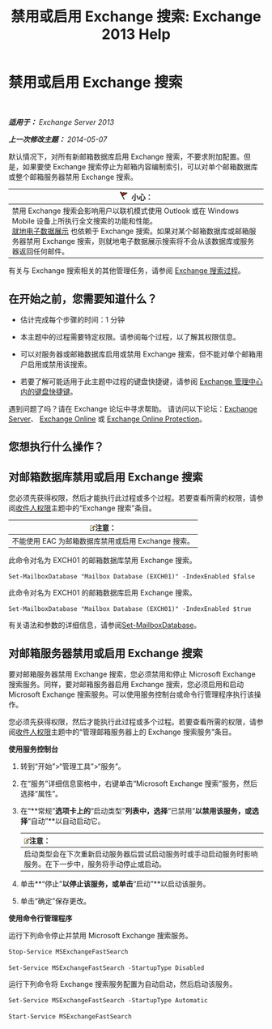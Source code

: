 ﻿---
title: '禁用或启用 Exchange 搜索: Exchange 2013 Help'
TOCTitle: 禁用或启用 Exchange 搜索
ms:assetid: 195b25be-53fb-4215-90a5-04340d640bcc
ms:mtpsurl: https://technet.microsoft.com/zh-cn/library/Aa996416(v=EXCHG.150)
ms:contentKeyID: 52061484
ms.date: 01/11/2018
mtps_version: v=EXCHG.150
ms.translationtype: HT
---

# 禁用或启用 Exchange 搜索

 

_**适用于：** Exchange Server 2013_

_**上一次修改主题：** 2014-05-07_

默认情况下，对所有新邮箱数据库启用 Exchange 搜索，不要求附加配置。但是，如果要使 Exchange 搜索停止为邮箱内容编制索引，可以对单个邮箱数据库或整个邮箱服务器禁用 Exchange 搜索。

<table>
<thead>
<tr class="header">
<th><img src="images/Dd876845.Caution(EXCHG.150).gif" title="小心" alt="小心" />小心：</th>
</tr>
</thead>
<tbody>
<tr class="odd">
<td>禁用 Exchange 搜索会影响用户以联机模式使用 Outlook 或在 Windows Mobile 设备上所执行全文搜索的功能和性能。<br />
<a href="in-place-ediscovery-exchange-2013-help.md">就地电子数据展示</a> 也依赖于 Exchange 搜索。如果对某个邮箱数据库或邮箱服务器禁用 Exchange 搜索，则就地电子数据展示搜索将不会从该数据库或服务器返回任何邮件。</td>
</tr>
</tbody>
</table>


有关与 Exchange 搜索相关的其他管理任务，请参阅 [Exchange 搜索过程](exchange-search-procedures-exchange-2013-help.md)。

## 在开始之前，您需要知道什么？

  - 估计完成每个步骤的时间：1 分钟

  - 本主题中的过程需要特定权限。请参阅每个过程，以了解其权限信息。

  - 可以对服务器或邮箱数据库启用或禁用 Exchange 搜索，但不能对单个邮箱用户启用或禁用该搜索。

  - 若要了解可能适用于此主题中过程的键盘快捷键，请参阅 [Exchange 管理中心内的键盘快捷键](keyboard-shortcuts-in-the-exchange-admin-center-exchange-online-protection-help.md)。

遇到问题了吗？请在 Exchange 论坛中寻求帮助。 请访问以下论坛：[Exchange Server](https://go.microsoft.com/fwlink/p/?linkid=60612)、 [Exchange Online](https://go.microsoft.com/fwlink/p/?linkid=267542) 或 [Exchange Online Protection](https://go.microsoft.com/fwlink/p/?linkid=285351)。

## 您想执行什么操作？

## 对邮箱数据库禁用或启用 Exchange 搜索

您必须先获得权限，然后才能执行此过程或多个过程。若要查看所需的权限，请参阅[收件人权限](recipients-permissions-exchange-2013-help.md)主题中的“Exchange 搜索”条目。

<table>
<thead>
<tr class="header">
<th><img src="images/Bb124558.note(EXCHG.150).gif" title="注意" alt="注意" />注意：</th>
</tr>
</thead>
<tbody>
<tr class="odd">
<td>不能使用 EAC 为邮箱数据库禁用或启用 Exchange 搜索。</td>
</tr>
</tbody>
</table>


此命令对名为 EXCH01 的邮箱数据库禁用 Exchange 搜索。

    Set-MailboxDatabase "Mailbox Database (EXCH01)" -IndexEnabled $false

此命令对名为 EXCH01 的邮箱数据库启用 Exchange 搜索。

    Set-MailboxDatabase "Mailbox Database (EXCH01)" -IndexEnabled $true

有关语法和参数的详细信息，请参阅[Set-MailboxDatabase](https://technet.microsoft.com/zh-cn/library/bb123971\(v=exchg.150\))。

## 对邮箱服务器禁用或启用 Exchange 搜索

要对邮箱服务器禁用 Exchange 搜索，您必须禁用和停止 Microsoft Exchange 搜索服务。同样，要对邮箱服务器启用 Exchange 搜索，您必须启用和启动 Microsoft Exchange 搜索服务。可以使用服务控制台或命令行管理程序执行该操作。

您必须先获得权限，然后才能执行此过程或多个过程。若要查看所需的权限，请参阅[收件人权限](recipients-permissions-exchange-2013-help.md)主题中的“管理邮箱服务器上的 Exchange 搜索服务”条目。

**使用服务控制台**

1.  转到“开始”\>“管理工具”\>“服务”。

2.  在“服务”详细信息窗格中，右键单击“Microsoft Exchange 搜索”服务，然后选择“属性”。

3.  在“**常规”**选项卡上的**“启动类型”**列表中，选择**“已禁用”**以禁用该服务，或选择**“自动”**以自动启动它。
    
    <table>
    <thead>
    <tr class="header">
    <th><img src="images/Bb124558.note(EXCHG.150).gif" title="注意" alt="注意" />注意：</th>
    </tr>
    </thead>
    <tbody>
    <tr class="odd">
    <td>启动类型会在下次重新启动服务器后尝试启动服务时或手动启动服务时影响服务。在下一步中，服务将手动停止或启动。</td>
    </tr>
    </tbody>
    </table>


4.  单击**“停止”**以停止该服务，或单击**“启动”**以启动该服务。

5.  单击“确定”保存更改。

**使用命令行管理程序**

运行下列命令停止并禁用 Microsoft Exchange 搜索服务。

    Stop-Service MSExchangeFastSearch

    Set-Service MSExchangeFastSearch -StartupType Disabled

运行下列命令将 Exchange 搜索服务配置为自动启动，然后启动该服务。

    Set-Service MSExchangeFastSearch -StartupType Automatic

    Start-Service MSExchangeFastSearch

